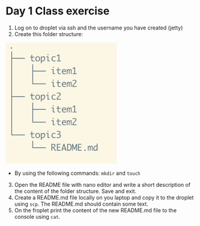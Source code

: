 # Day 1 Class exercise
1. Log on to droplet via ssh and the username you have created (jetty)
2. Create this folder structure:
<img src="structure.png">

- By using the following commands: `mkdir` and `touch`
3. Open the README file with nano editor and write a short description of the content of the folder structure. Save and exit.
4. Create a README.md file locally on you laptop and copy it to the droplet using `scp`. The README.md should contain some text.
5. On the froplet print the content of the new README.md file to the console using `cat`.